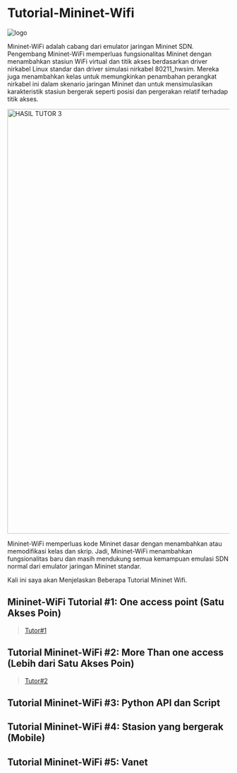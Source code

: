 # Tutorial-Mininet-Wifi


![logo](https://user-images.githubusercontent.com/91620434/193044329-170e9a25-a79d-4436-99fe-0f5edc25b86a.png)


Mininet-WiFi adalah cabang dari emulator jaringan Mininet SDN. Pengembang Mininet-WiFi memperluas fungsionalitas Mininet dengan menambahkan stasiun WiFi virtual dan titik akses berdasarkan driver nirkabel Linux standar dan driver simulasi nirkabel 80211_hwsim. Mereka juga menambahkan kelas untuk memungkinkan penambahan perangkat nirkabel ini dalam skenario jaringan Mininet dan untuk mensimulasikan karakteristik stasiun bergerak seperti posisi dan pergerakan relatif terhadap titik akses.

<img width="960" alt="HASIL TUTOR 3" src="https://user-images.githubusercontent.com/91620434/193030670-d25ce5c5-083c-46b7-94de-6cd8c78f8110.png">

Mininet-WiFi memperluas kode Mininet dasar dengan menambahkan atau memodifikasi kelas dan skrip. Jadi, Mininet-WiFi menambahkan fungsionalitas baru dan masih mendukung semua kemampuan emulasi SDN normal dari emulator jaringan Mininet standar.

Kali ini saya akan Menjelaskan Beberapa Tutorial Mininet Wifi.

## Mininet-WiFi Tutorial #1: One access point (Satu Akses Poin)
> [Tutor#1](https://github.com/fajrrmdhn/Tutorial-Mininet-Wifi/blob/main/Mininet-WiFi%20Tutorial%20%231%3A%20One%20access%20point..md) 

## Tutorial Mininet-WiFi #2: More Than one access (Lebih dari Satu Akses Poin)
> [Tutor#2](https://github.com/fajrrmdhn/Tutorial-Mininet-Wifi/blob/main/Mininet-WiFi%20Tutorial%20%232:%20More%20Than%20one%20access.md) 



## Tutorial Mininet-WiFi #3: Python API dan Script


## Tutorial Mininet-WiFi #4: Stasion yang bergerak (Mobile)


## Tutorial Mininet-WiFi #5: Vanet
